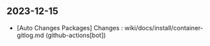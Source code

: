 
## 2023-12-15
 * [Auto Changes Packages] Changes : wiki/docs/install/container-gitlog.md (github-actions[bot])
